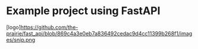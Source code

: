 # Example project using FastAPI

[logo]https://github.com/the-prairie/fast_api/blob/869c4a3e0eb7a836492cedac9d4cc11399b268f1/images/snip.png